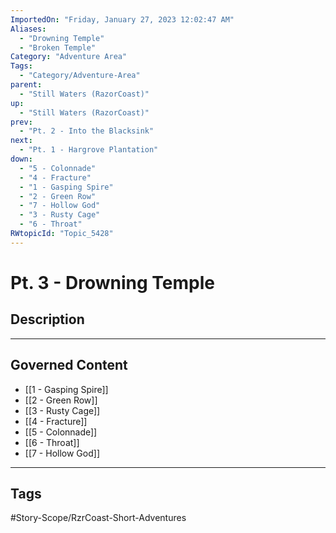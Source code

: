 ```yaml
---
ImportedOn: "Friday, January 27, 2023 12:02:47 AM"
Aliases:
  - "Drowning Temple"
  - "Broken Temple"
Category: "Adventure Area"
Tags:
  - "Category/Adventure-Area"
parent:
  - "Still Waters (RazorCoast)"
up:
  - "Still Waters (RazorCoast)"
prev:
  - "Pt. 2 - Into the Blacksink"
next:
  - "Pt. 1 - Hargrove Plantation"
down:
  - "5 - Colonnade"
  - "4 - Fracture"
  - "1 - Gasping Spire"
  - "2 - Green Row"
  - "7 - Hollow God"
  - "3 - Rusty Cage"
  - "6 - Throat"
RWtopicId: "Topic_5428"
---
```

# Pt. 3 - Drowning Temple
## Description
---
## Governed Content
- [[1 - Gasping Spire]]
- [[2 - Green Row]]
- [[3 - Rusty Cage]]
- [[4 - Fracture]]
- [[5 - Colonnade]]
- [[6 - Throat]]
- [[7 - Hollow God]]


---
## Tags
#Story-Scope/RzrCoast-Short-Adventures


